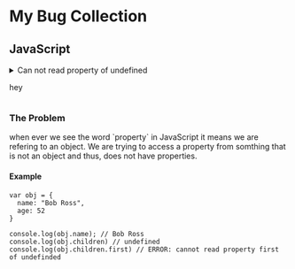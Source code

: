 # My Bug Collection

## JavaScript

<details><summary>Can not read property of undefined<summary/>

  hey
</details>




  <p> 
  <h3>The Problem</h3>
  <p>when ever we see the word `property` in JavaScript it means we are refering to an object. We are trying to access a property from somthing that is not an object and thus, does not have properties.</p>
  <h4>Example</h4>

  ```JS
  var obj = {
    name: "Bob Ross",
    age: 52
  }

  console.log(obj.name); // Bob Ross
  console.log(obj.children) // undefined
  console.log(obj.children.first) // ERROR: cannot read property first of undefinded
  ```
  
  </p>